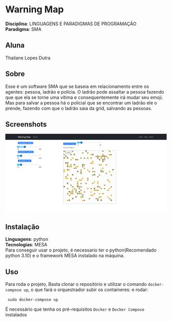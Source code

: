 # Warning Map

**Disciplina**: LINGUAGENS E PARADIGMAS DE PROGRAMAÇÃO <br>
**Paradigma**: SMA<br>

## Aluna

Thailane Lopes Dutra


## Sobre

Esse é um software SMA que se baseia em relacionamento entre os agentes: pessoa, ladrão e polícia. O ladrão pode assaltar a pessoa fazendo que que ela se torne uma vítima e consequentemente irá mudar seu emoji. Mas para salvar a pessoa há o policial que se encontrar um ladrão ele o prende, fazendo com que o ladrão saia da grid, salvando as pessoas.

## Screenshots

![interface](src/assets/interface.png)

## Instalação

**Linguagens**: python<br>
**Tecnologias**: MESA<br>
Para conseguir usar o projeto, é necessario ter o python(Recomendado python 3.10) e o framework MESA instalado na máquina.

## Uso

Para roda o projeto, Basta clonar o repositório e utilizar o comando `docker-compose up`, o que fará o orquestrador subir os containeres:
</code></pre>
e rodar:
<pre><code> sudo docker-compose up
</code></pre>

É necessário que tenha os pré-requisitos `Docker` e `Docker Compose` instalados

